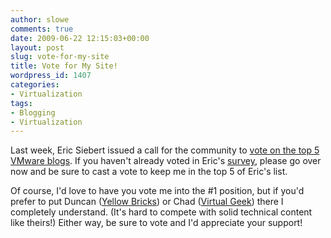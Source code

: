 ```yaml
---
author: slowe
comments: true
date: 2009-06-22 12:15:03+00:00
layout: post
slug: vote-for-my-site
title: Vote for My Site!
wordpress_id: 1407
categories:
- Virtualization
tags:
- Blogging
- Virtualization
---
```


Last week, Eric Siebert issued a call for the community to [vote on the top 5 VMware blogs](http://vsphere-land.com/news/heres-your-chance-to-pick-the-top-vmware-blogs.html). If you haven't already voted in Eric's [survey](https://vsphere-land.justsurvey.me/506ca756773), please go over now and be sure to cast a vote to keep me in the top 5 of Eric's list.

Of course, I'd love to have you vote me into the #1 position, but if you'd prefer to put Duncan ([Yellow Bricks](http://www.yellow-bricks.com/)) or Chad ([Virtual Geek](http://virtualgeek.typepad.com/)) there I completely understand. (It's hard to compete with solid technical content like theirs!) Either way, be sure to vote and I'd appreciate your support!
